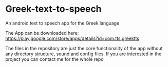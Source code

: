 # Greek-text-to-speech
An android text to speech app for the Greek language

The App can be downloaded here: https://play.google.com/store/apps/details?id=com.tts.greektts

The files in the repository are just the core functionality of the app without any directory structure, sound and config files. If you are interested in the project you can contact me for the whole repo
